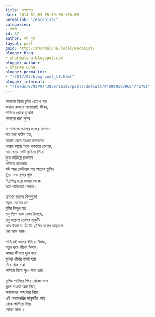 ```yaml
---
title: পলায়নপর
date: 2014-01-03 05:39:00 +06:00
permalink: "/escapist/"
categories:
- কবিতা
id: 37
author: শর্মা লুনা
layout: post
guid: http://sharmaluna.local/escapist/
blogger_blog:
- sharmaluna.blogspot.com
blogger_author:
- Sharma Luna
blogger_permalink:
- "/2017/02/blog-post_18.html"
blogger_internal:
- "/feeds/879179443059716192/posts/default/4480005939684742781"
---
```


পালানো বিদ্যা চুরির চেয়েও বড়  
কখনো কখনো পালানোই জীবন,  
পালিয়ে থেকে বুঝেছি  
পালানো কত সুন্দর

না পালালে চোখের জলের অপমান  
সহ্য করা কঠিন হত,  
আমার হেরে যাওয়া ভালবাসা  
পায়ের কাছে পড়ে থাকতো তোমার,  
তার চেয়ে সেটা কুড়িয়ে নিয়ে  
বুকে জড়িয়ে রাখলাম  
পালিয়ে থাকলাম  
যদি আর কেউয়ের মত অচেনা তুমিও  
ছুঁড়ে দাও ঘৃণার গুলি  
ছিন্নভিন্ন হয়ে যাওয়া থেকে  
তাই পালিয়েই গেলাম।

চোখের জলের বিন্দুগুলো  
পড়ন্ত রোদের মত  
বৃষ্টির বিন্দুর মত  
তবু মিশে যাক কোন দিগন্তে,  
তবু অচেনা তোমার ভ্রূকুটি  
আর বাঁকানো ঠোটের হাসির অস্ত্রের আড়ালে  
ওরা ভাল থাক।

পালিয়েই ওদের বাঁচিয়ে দিলাম,  
নতুন করে জীবন দিলাম,  
আমার জীবনে দুঃখ হয়ে  
বুকের খাঁচার ব্যাথা হয়ে  
বেঁচে থাক ওরা  
পালিয়ে গিয়ে সুখে থাক ওরা।

তুমিও পালিয়ে গিয়ে থেকো ভাল  
ভুলে যাওয়া অশ্রু নিয়ে,  
অবহেলার অহংকার নিয়ে  
এই পলায়নপ্রিয় মানুষটির কাছ  
থেকে পালিয়ে গিয়ে  
থেকো ভাল ।